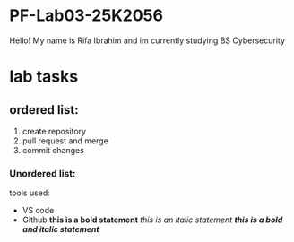 # PF-Lab03-25K2056
Hello! 
My name is Rifa Ibrahim and im currently studying BS Cybersecurity 
# lab tasks
## ordered list:
1. create repository 
2. pull request and merge 
3. commit changes
### Unordered list:
tools used:
- VS code
- Github
  **this is a bold statement**
  *this is an italic statement*
***this is a bold and italic statement***

